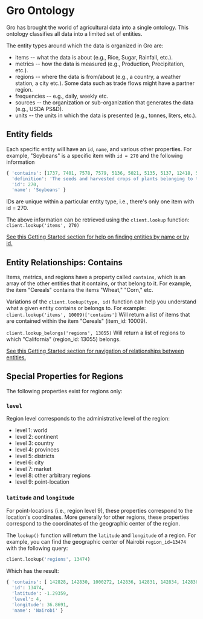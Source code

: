 # Gro Ontology

Gro has brought the world of agricultural data into a single ontology. This ontology classifies all data into a limited set of entities.

The entity types around which the data is organized in Gro are:

* items -- what the data is about (e.g., Rice, Sugar, Rainfall, etc.).
* metrics -- how the data is measured (e.g., Production, Precipitation, etc.).
* regions -- where the data is from/about (e.g., a country, a weather station, a city etc.). Some data such as trade flows might have a partner region.
* frequencies -- e.g., daily, weekly etc.
* sources -- the organization or sub-organization that generates the data (e.g., USDA PS&D).
* units -- the units in which the data is presented (e.g., tonnes, liters, etc.).

## Entity fields

Each specific entity will have an `id`, `name`, and various other properties. For example, "Soybeans" is a specific item with `id = 270` and the following information

```py
{ 'contains': [1737, 7401, 7578, 7579, 5136, 5021, 5135, 5137, 12418, 5776, 5777, 3035, 3036, 9312, 9284, 6330, 7577, 12728, 12729, 12730, 12731, 12732, 12733, 12734, 12735, 12736, 12737, 10134],
  'definition': 'The seeds and harvested crops of plants belonging to the species <i>Glycine max</i> that are used in the production of oil and both human and livestock consumption.',
  'id': 270,
  'name': 'Soybeans' }
```

IDs are unique within a particular entity type, i.e., there's only one item with id = 270.

The above information can be retrieved using the `client.lookup` function:
```client.lookup('items', 270)```

[See this Getting Started section for help on finding entities by name or by id.](./understanding-data-responses#look-up)

## Entity Relationships: Contains

Items, metrics, and regions have a property called `contains`, which is an array of the other entities that it contains, or that belong to it. For example, the item "Cereals" contains the items "Wheat," "Corn," etc.

Variations of the `client.lookup(type, id)` function can help you understand what a given entity contains or belongs to. For example:
```client.lookup('items', 10009)['contains']```
Will return a list of items that are contained within the item "Cereals" (item_id: 10009).

```client.lookup_belongs('regions', 13055)```
Will return a list of regions to which "California" (region_id: 13055) belongs.

[See this Getting Started section for navigation of relationships between entities.](./searching-data.html#lookup-contains)

## Special Properties for Regions

The following properties exist for regions only:

### `level`

Region level corresponds to the administrative level of the region:

* level 1: world
* level 2: continent
* level 3: country
* level 4: provinces
* level 5: districts
* level 6: city
* level 7: market
* level 8: other arbitrary regions
* level 9: point-location

### `latitude` and `longitude`

For point-locations (i.e., region level 9), these properties correspond to the location's coordinates. More generally for other regions, these properties correspond to the coordinates of the geographic center of the region.

The `lookup()` function will return the `latitude` and `longitude` of a region. For example, you can find the geographic center of Nairobi `region_id=13474` with the following query:

```py
client.lookup('regions', 13474)
```

Which has the result:

```py
{ 'contains': [ 142828, 142830, 1000272, 142836, 142831, 142834, 142838, 142833, 142837, 143105, 143103, 142829, 142835, 143104, 143102, 143106, 143101, 142832 ],
  'id': 13474,
  'latitude': -1.29359,
  'level': 4,
  'longitude': 36.8691,
  'name': 'Nairobi' }
```
